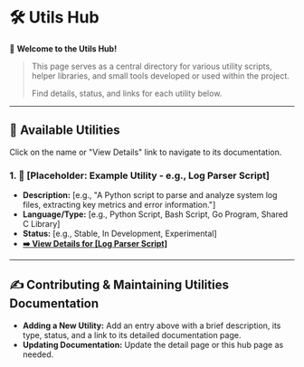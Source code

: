 # 🛠️ Utils Hub

👋 **Welcome to the Utils Hub!**

> This page serves as a central directory for various utility scripts, helper libraries, and small tools developed or used within the project. 
>
> Find details, status, and links for each utility below.

---

## 🧰 Available Utilities

Click on the name or "View Details" link to navigate to its documentation.

### 1. 📄 [Placeholder: Example Utility - e.g., Log Parser Script]
*   **Description:** [e.g., "A Python script to parse and analyze system log files, extracting key metrics and error information."]
*   **Language/Type:** [e.g., Python Script, Bash Script, Go Program, Shared C Library]
*   **Status:** [e.g., Stable, In Development, Experimental]
*   **[➡️ View Details for [Log Parser Script]](./Path-To-Log-Parser-Doc)**

---

## ✍️ Contributing & Maintaining Utilities Documentation

*   **Adding a New Utility:** Add an entry above with a brief description, its type, status, and a link to its detailed documentation page.
*   **Updating Documentation:** Update the detail page or this hub page as needed.